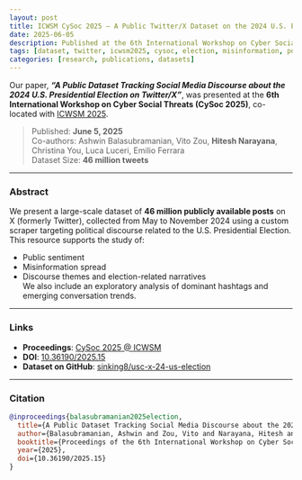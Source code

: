 ```yaml
---
layout: post
title: ICWSM CySoc 2025 – A Public Twitter/X Dataset on the 2024 U.S. Election
date: 2025-06-05
description: Published at the 6th International Workshop on Cyber Social Threats (CySoc 2025), this paper introduces a dataset of 46M tweets on U.S. election discourse.
tags: [dataset, twitter, icwsm2025, cysoc, election, misinformation, political-discourse]
categories: [research, publications, datasets]
---
```


Our paper,
_**“A Public Dataset Tracking Social Media Discourse about the 2024 U.S. Presidential Election on Twitter/X”**_, was
presented at the **6th International Workshop on Cyber Social Threats (CySoc 2025)**, co-located
with [ICWSM 2025](https://workshop-proceedings.icwsm.org/abstract.php?id=2025_15).

> Published: **June 5, 2025**  
> Co-authors: Ashwin Balasubramanian, Vito Zou, **Hitesh Narayana**, Christina You, Luca Luceri, Emilio Ferrara  
> Dataset Size: **46 million tweets**

---

### Abstract

We present a large-scale dataset of **46 million publicly available posts** on X (formerly Twitter), collected from May
to November 2024 using a custom scraper targeting political discourse related to the U.S. Presidential Election.  
This resource supports the study of:

- Public sentiment
- Misinformation spread
- Discourse themes and election-related narratives  
  We also include an exploratory analysis of dominant hashtags and emerging conversation trends.

---

### Links

- **Proceedings**: [CySoc 2025 @ ICWSM](https://workshop-proceedings.icwsm.org/abstract.php?id=2025_15)
- **DOI**: [10.36190/2025.15](https://doi.org/10.36190/2025.15)
- **Dataset on GitHub**: [sinking8/usc-x-24-us-election](https://github.com/sinking8/usc-x-24-us-election)

---

### Citation

```bibtex
@inproceedings{balasubramanian2025election,
  title={A Public Dataset Tracking Social Media Discourse about the 2024 U.S. Presidential Election on Twitter/X},
  author={Balasubramanian, Ashwin and Zou, Vito and Narayana, Hitesh and You, Christina and Luceri, Luca and Ferrara, Emilio},
  booktitle={Proceedings of the 6th International Workshop on Cyber Social Threats (CySoc) at ICWSM},
  year={2025},
  doi={10.36190/2025.15}
}
```
